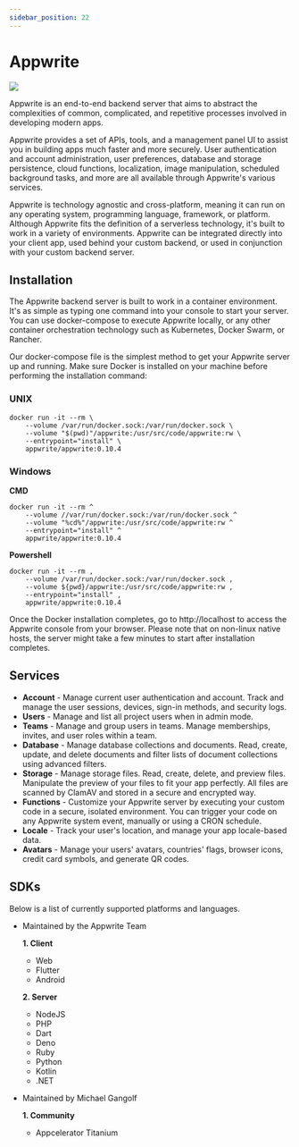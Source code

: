 ```yaml
---
sidebar_position: 22
---
```


# Appwrite


<img src="https://github.com/mayankkuthar/Reference-Images/blob/main/Appwrite.png?raw=true"/>




Appwrite is an end-to-end backend server that aims to abstract the complexities of common, complicated, and repetitive processes involved in developing modern apps.

Appwrite provides a set of APIs, tools, and a management panel UI to assist you in building apps much faster and more securely. User authentication and account administration, 
user preferences, database and storage persistence, cloud functions, localization, image manipulation, scheduled background tasks, and more are all available through Appwrite's 
various services.

Appwrite is technology agnostic and cross-platform, meaning it can run on any operating system, programming language, framework, or platform. Although Appwrite fits the definition
of a serverless technology, it's built to work in a variety of environments. Appwrite can be integrated directly into your client app, used behind your custom backend, or used in
conjunction with your custom backend server.

## Installation

The Appwrite backend server is built to work in a container environment. It's as simple as typing one command into your console to start your server. You can use docker-compose to
execute Appwrite locally, or any other container orchestration technology such as Kubernetes, Docker Swarm, or Rancher.

Our docker-compose file is the simplest method to get your Appwrite server up and running.
Make sure Docker is installed on your machine before performing the installation command:

### UNIX
```
docker run -it --rm \
    --volume /var/run/docker.sock:/var/run/docker.sock \
    --volume "$(pwd)"/appwrite:/usr/src/code/appwrite:rw \
    --entrypoint="install" \
    appwrite/appwrite:0.10.4
```
### Windows

**CMD**

```
docker run -it --rm ^
    --volume //var/run/docker.sock:/var/run/docker.sock ^
    --volume "%cd%"/appwrite:/usr/src/code/appwrite:rw ^
    --entrypoint="install" ^
    appwrite/appwrite:0.10.4

```

**Powershell**

```
docker run -it --rm ,
    --volume /var/run/docker.sock:/var/run/docker.sock ,
    --volume ${pwd}/appwrite:/usr/src/code/appwrite:rw ,
    --entrypoint="install" ,
    appwrite/appwrite:0.10.4

```

Once the Docker installation completes, go to http://localhost to access the Appwrite console from your browser. Please note that on non-linux native hosts,
the server might take a few minutes to start after installation completes.

## Services

- **Account** - Manage current user authentication and account. Track and manage the user sessions, devices, sign-in methods, and security logs.
- **Users** - Manage and list all project users when in admin mode.
- **Teams** - Manage and group users in teams. Manage memberships, invites, and user roles within a team.
- **Database** - Manage database collections and documents. Read, create, update, and delete documents and filter lists of document collections using advanced filters.
- **Storage** - Manage storage files. Read, create, delete, and preview files. Manipulate the preview of your files to fit your app perfectly. All files are scanned by ClamAV and stored in a secure and encrypted way.
- **Functions** - Customize your Appwrite server by executing your custom code in a secure, isolated environment. You can trigger your code on any Appwrite system event, manually or using a CRON schedule.
- **Locale** - Track your user's location, and manage your app locale-based data.
- **Avatars** - Manage your users' avatars, countries' flags, browser icons, credit card symbols, and generate QR codes.

## SDKs

Below is a list of currently supported platforms and languages. 

- Maintained by the Appwrite Team

  **1. Client**
  
   - Web
   - Flutter
   - Android
  
  **2. Server**
  
   - NodeJS
   - PHP
   - Dart
   - Deno
   - Ruby
   - Python
   - Kotlin
   - .NET
   
- Maintained by Michael Gangolf

  **1. Community**
  
   - Appcelerator Titanium 
   
